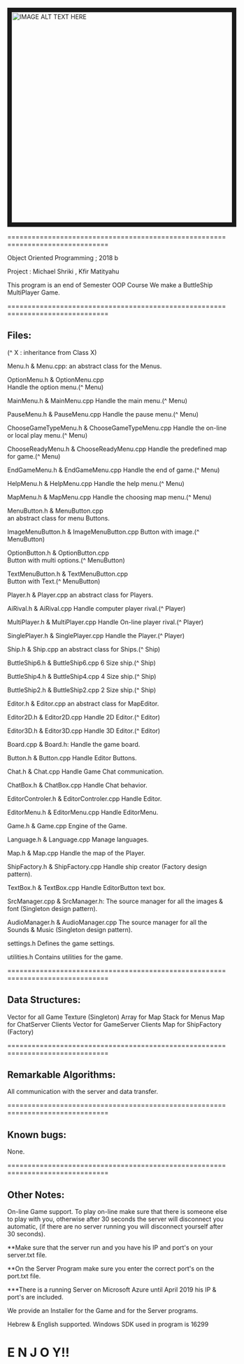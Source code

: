<a href="http://www.youtube.com/watch?feature=player_embedded&v=A-xpt22AKas" target="_blank"><img src="http://img.youtube.com/vi/A-xpt22AKas/0.jpg" 
alt="IMAGE ALT TEXT HERE" width="820" height="480" border="10" /></a>

===============================================================================

Object Oriented Programming ; 2018 b

Project : Michael Shriki , Kfir Matityahu

This program is an end of Semester OOP Course
We make a ButtleShip MultiPlayer Game.

===============================================================================

Files: 
--------------------------------
(^ X : inheritance from Class X)

Menu.h & Menu.cpp:
an abstract class for the Menus.

OptionMenu.h & OptionMenu.cpp	
Handle the option menu.(^ Menu)

MainMenu.h & MainMenu.cpp
Handle the main menu.(^ Menu)

PauseMenu.h & PauseMenu.cpp
Handle the pause menu.(^ Menu)

ChooseGameTypeMenu.h & ChooseGameTypeMenu.cpp
Handle the on-line or local play menu.(^ Menu)

ChooseReadyMenu.h & ChooseReadyMenu.cpp
Handle the predefined map for game.(^ Menu)

EndGameMenu.h & EndGameMenu.cpp
Handle the end of game.(^ Menu)

HelpMenu.h & HelpMenu.cpp
Handle the help menu.(^ Menu)

MapMenu.h & MapMenu.cpp
Handle the choosing map menu.(^ Menu)

MenuButton.h & MenuButton.cpp		
an abstract class for menu Buttons.

ImageMenuButton.h &	ImageMenuButton.cpp	
Button with image.(^ MenuButton)

OptionButton.h & OptionButton.cpp	
Button with multi options.(^ MenuButton)

TextMenuButton.h & TextMenuButton.cpp	
Button with Text.(^ MenuButton)

Player.h & Player.cpp
an abstract class for Players.

AiRival.h & AiRival.cpp
Handle computer player rival.(^ Player)

MultiPlayer.h &	MultiPlayer.cpp
Handle On-line player rival.(^ Player)

SinglePlayer.h & SinglePlayer.cpp
Handle the Player.(^ Player)

Ship.h & Ship.cpp
an abstract class for Ships.(^ Ship)

ButtleShip6.h & ButtleShip6.cpp
6 Size ship.(^ Ship)

ButtleShip4.h & ButtleShip4.cpp
4 Size ship.(^ Ship)

ButtleShip2.h & ButtleShip2.cpp
2 Size ship.(^ Ship)

Editor.h & Editor.cpp
an abstract class for MapEditor.

Editor2D.h & Editor2D.cpp
Handle 2D Editor.(^ Editor)

Editor3D.h & Editor3D.cpp
Handle 3D Editor.(^ Editor)

Board.cpp & Board.h:
Handle the game board.

Button.h & Button.cpp
Handle Editor Buttons.

Chat.h & Chat.cpp
Handle Game Chat communication.

ChatBox.h & ChatBox.cpp
Handle Chat behavior.

EditorControler.h & EditorControler.cpp
Handle Editor.

EditorMenu.h & EditorMenu.cpp
Handle EditorMenu.

Game.h & Game.cpp
Engine of the Game.
 
Language.h & Language.cpp
Manage languages.

Map.h & Map.cpp
Handle the map of the Player.

ShipFactory.h & ShipFactory.cpp
Handle ship creator (Factory design pattern).

TextBox.h & TextBox.cpp
Handle EditorButton text box.

SrcManager.cpp & SrcManager.h:
The source manager for all the images & font (Singleton design pattern).

AudioManager.h & AudioManager.cpp
The source manager for all the Sounds & Music (Singleton design pattern).

settings.h
Defines the game settings. 

utilities.h
Contains utilities for the game. 

===============================================================================

Data Structures:
-------------------------------
Vector for all Game Texture (Singleton)
Array for Map 
Stack for Menus
Map for ChatServer Clients
Vector for GameServer Clients
Map for ShipFactory (Factory)

===============================================================================

Remarkable Algorithms:
--------------------------------
All communication with the server and data transfer.

===============================================================================

Known bugs:
--------------------------------
None.

===============================================================================

Other Notes:
--------------------------------
On-line Game support. 
To play on-line make sure that there is someone else to play with you, 
otherwise after 30 seconds the server will disconnect you automatic,
(if there are no server running you will disconnect yourself after 30 seconds).

**Make sure that the server run and you have his IP and port's on your server.txt file.

**On the Server Program make sure you enter the correct port's on the port.txt file.

***There is a running Server on Microsoft Azure until April 2019 his IP & port's are included.

We provide an Installer for the Game and for the Server programs.

Hebrew & English supported.
Windows SDK used in program is 16299

E N J O Y!!
===============================================================================
